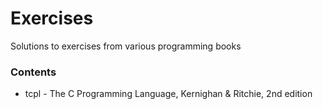 # Exercises
Solutions to exercises from various programming books

### Contents
   * tcpl - The C Programming Language, Kernighan & Ritchie, 2nd edition
